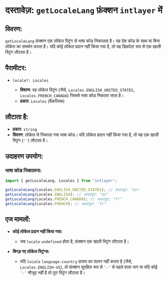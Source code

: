 # दस्तावेज़: `getLocaleLang` फ़ंक्शन `intlayer` में

## विवरण:

`getLocaleLang` फ़ंक्शन एक लोकेल स्ट्रिंग से भाषा कोड निकालता है। यह देश कोड के साथ या बिना लोकेल का समर्थन करता है। यदि कोई लोकेल प्रदान नहीं किया गया है, तो यह डिफ़ॉल्ट रूप से एक खाली स्ट्रिंग लौटाता है।

## पैरामीटर:

- `locale?: Locales`

  - **विवरण**: वह लोकेल स्ट्रिंग (जैसे, `Locales.ENGLISH_UNITED_STATES`, `Locales.FRENCH_CANADA`) जिससे भाषा कोड निकाला जाता है।
  - **प्रकार**: `Locales` (वैकल्पिक)

## लौटाता है:

- **प्रकार**: `string`
- **विवरण**: लोकेल से निकाला गया भाषा कोड। यदि लोकेल प्रदान नहीं किया गया है, तो यह एक खाली स्ट्रिंग (`''`) लौटाता है।

## उदाहरण उपयोग:

### भाषा कोड निकालना:

```typescript
import { getLocaleLang, Locales } from "intlayer";

getLocaleLang(Locales.ENGLISH_UNITED_STATES); // आउटपुट: "en"
getLocaleLang(Locales.ENGLISH); // आउटपुट: "en"
getLocaleLang(Locales.FRENCH_CANADA); // आउटपुट: "fr"
getLocaleLang(Locales.FRENCH); // आउटपुट: "fr"
```

## एज मामलों:

- **कोई लोकेल प्रदान नहीं किया गया:**

  - जब `locale` `undefined` होता है, फ़ंक्शन एक खाली स्ट्रिंग लौटाता है।

- **बिगड़ गए लोकेल स्ट्रिंग्स:**
  - यदि `locale` `language-country` प्रारूप का पालन नहीं करता है (जैसे, `Locales.ENGLISH-US`), तो फ़ंक्शन सुरक्षित रूप से `'-'` से पहले वाला भाग या यदि कोई `'-'` मौजूद नहीं है तो पूरा स्ट्रिंग लौटाता है।
